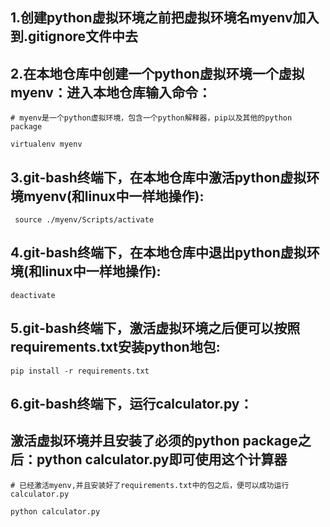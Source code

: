 ## 1.创建python虚拟环境之前把虚拟环境名myenv加入到.gitignore文件中去



## 2.在本地仓库中创建一个python虚拟环境一个虚拟myenv：进入本地仓库输入命令：

```shell
# myenv是一个python虚拟环境，包含一个python解释器，pip以及其他的python package

virtualenv myenv
```



## 3.git-bash终端下，在本地仓库中激活python虚拟环境myenv(和linux中一样地操作):

```shell
 source ./myenv/Scripts/activate
```



## 4.git-bash终端下，在本地仓库中退出python虚拟环境(和linux中一样地操作): 

```shell
deactivate
```





## 5.git-bash终端下，激活虚拟环境之后便可以按照requirements.txt安装python地包:

```shell
pip install -r requirements.txt
```



## 6.git-bash终端下，运行calculator.py：

## 激活虚拟环境并且安装了必须的python package之后：python calculator.py即可使用这个计算器

```shell
# 已经激活myenv,并且安装好了requirements.txt中的包之后，便可以成功运行calculator.py

python calculator.py
```


